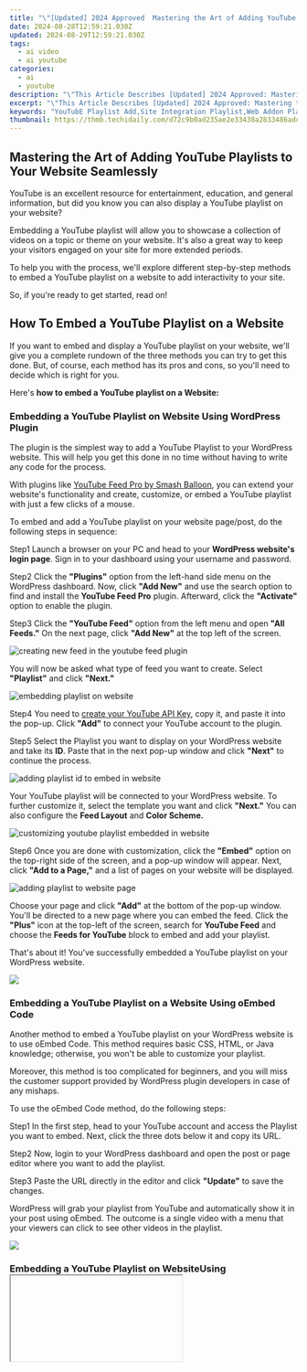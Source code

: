 ```yaml
---
title: "\"[Updated] 2024 Approved  Mastering the Art of Adding YouTube Playlists to Your Website Seamlessly\""
date: 2024-08-28T12:59:21.030Z
updated: 2024-08-29T12:59:21.030Z
tags:
  - ai video
  - ai youtube
categories:
  - ai
  - youtube
description: "\"This Article Describes [Updated] 2024 Approved: Mastering the Art of Adding YouTube Playlists to Your Website Seamlessly\""
excerpt: "\"This Article Describes [Updated] 2024 Approved: Mastering the Art of Adding YouTube Playlists to Your Website Seamlessly\""
keywords: "YouTubE Playlist Add,Site Integration Playlist,Web Addon Playlists,Seamless Site Playlists,Integrating YouTube Lists,Playlists on Web Sites,Add YouTube Lists Easy"
thumbnail: https://thmb.techidaily.com/d72c9b0ad235ae2e33438a2833486adc17771826c6a96da1aa4105529dabc652.jpg
---
```


## Mastering the Art of Adding YouTube Playlists to Your Website Seamlessly

YouTube is an excellent resource for entertainment, education, and general information, but did you know you can also display a YouTube playlist on your website?

Embedding a YouTube playlist will allow you to showcase a collection of videos on a topic or theme on your website. It's also a great way to keep your visitors engaged on your site for more extended periods.

To help you with the process, we'll explore different step-by-step methods to embed a YouTube playlist on a website to add interactivity to your site.

So, if you're ready to get started, read on!

## How To Embed a YouTube Playlist on a Website

If you want to embed and display a YouTube playlist on your website, we'll give you a complete rundown of the three methods you can try to get this done. But, of course, each method has its pros and cons, so you'll need to decide which is right for you.

Here's **how to embed a YouTube playlist on a Website:**

### Embedding a YouTube Playlist on Website Using WordPress Plugin

The plugin is the simplest way to add a YouTube Playlist to your WordPress website. This will help you get this done in no time without having to write any code for the process.

With plugins like [YouTube Feed Pro by Smash Balloon](https://smashballoon.com/youtube-feed/), you can extend your website's functionality and create, customize, or embed a YouTube playlist with just a few clicks of a mouse.

To embed and add a YouTube playlist on your website page/post, do the following steps in sequence:

Step1 Launch a browser on your PC and head to your **WordPress website's login page**. Sign in to your dashboard using your username and password.

Step2 Click the **"Plugins"** option from the left-hand side menu on the WordPress dashboard. Now, click **"Add New"** and use the search option to find and install the **YouTube Feed Pro** plugin. Afterward, click the **"Activate"** option to enable the plugin.

Step3 Click the **"YouTube Feed"** option from the left menu and open **"All Feeds."** On the next page, click **"Add New"** at the top left of the screen.

![creating new feed in the youtube feed plugin](https://images.wondershare.com/filmora/article-images/2023/03/creating-new-feed-in-the-youtube-feed-plugin.png)

You will now be asked what type of feed you want to create. Select **"Playlist"** and click **"Next."**

![embedding playlist on website](https://images.wondershare.com/filmora/article-images/2023/03/embedding-playlist-on-website.png)

Step4 You need to [create your YouTube API Key](https://developers.google.com/youtube/v3/getting-started), copy it, and paste it into the pop-up. Click **"Add"** to connect your YouTube account to the plugin.

Step5 Select the Playlist you want to display on your WordPress website and take its **ID**. Paste that in the next pop-up window and click **"Next"** to continue the process.

![adding playlist id to embed in website](https://images.wondershare.com/filmora/article-images/2023/03/adding-playlist-id-to-embed-in-website.png)

Your YouTube playlist will be connected to your WordPress website. To further customize it, select the template you want and click **"Next."** You can also configure the **Feed Layout** and **Color Scheme.**

![customizing youtube playlist embedded in website](https://images.wondershare.com/filmora/article-images/2023/03/customizing-youtube-playlist-embedded-in-website.png)

Step6 Once you are done with customization, click the **"Embed"** option on the top-right side of the screen, and a pop-up window will appear. Next, click **"Add to a Page,"** and a list of pages on your website will be displayed.

![adding playlist to website page](https://images.wondershare.com/filmora/article-images/2023/03/adding-playlist-to-website-page.png)

Choose your page and click **"Add"** at the bottom of the pop-up window. You'll be directed to a new page where you can embed the feed. Click the **"Plus"** icon at the top-left of the screen, search for **YouTube Feed** and choose the **Feeds for YouTube** block to embed and add your playlist.

That's about it! You've successfully embedded a YouTube playlist on your WordPress website.

<!-- affiliate ads begin -->
<a href="https://store.iobit.com/order/checkout.php?PRODS=1468905&QTY=1&AFFILIATE=108875&CART=1"><img src="https://secure.avangate.com/images/merchant/184260348236f9554fe9375772ff966e/ascscan_728x90.png" border="0"></a>
<!-- affiliate ads end -->
### Embedding a YouTube Playlist on a Website Using oEmbed Code

Another method to embed a YouTube playlist on your WordPress website is to use oEmbed Code. This method requires basic CSS, HTML, or Java knowledge; otherwise, you won't be able to customize your playlist.

Moreover, this method is too complicated for beginners, and you will miss the customer support provided by WordPress plugin developers in case of any mishaps.

To use the oEmbed Code method, do the following steps:

Step1 In the first step, head to your YouTube account and access the Playlist you want to embed. Next, click the three dots below it and copy its URL.

Step2 Now, login to your WordPress dashboard and open the post or page editor where you want to add the playlist.

Step3 Paste the URL directly in the editor and click **"Update"** to save the changes.

WordPress will grab your playlist from YouTube and automatically show it in your post using oEmbed. The outcome is a single video with a menu that your viewers can click to see other videos in the playlist.

<!-- affiliate ads begin -->
<a href="https://secure.2checkout.com/order/checkout.php?PRODS=3851655&QTY=1&AFFILIATE=108875&CART=1"><img src="http://www.aiseesoft.com/avangate/30p/banner.jpg" border="0"></a>
<!-- affiliate ads end -->
### Embedding a YouTube Playlist on WebsiteUsing <iframe >

Another way to embed a playlist of your YouTube channel on your WordPress site is by using the iFrame code with the following step-by-step instructions:

Step1 In the first step, launch a browser on your desktop or laptop and go to your **YouTube channel.**

Step2 Now, head to the YouTube playlist you want to embed, click the **"Share"** icon, and a pop-up window will appear.

Step3 Choose the **"Embed"** option, and a new lightbox pop-up will appear, having your playlist's embed code. Click **"Copy"** to save the code on your clipboard.

![embedding youtube playlist in website using iframe code](https://images.wondershare.com/filmora/article-images/2023/03/embedding-youtube-playlist-in-website-using-iframe-code.png)

<!-- affiliate ads begin -->
<a href="https://aidotcom.pxf.io/c/5597632/2086436/19576" target="_top" id="2086436"><img src="//a.impactradius-go.com/display-ad/19576-2086436" border="0" alt="" width="1500" height="400"/></a><img height="0" width="0" src="https://imp.pxf.io/i/5597632/2086436/19576" style="position:absolute;visibility:hidden;" border="0" />
<!-- affiliate ads end -->
Step4 Log in to your WordPress dashboard and open the page/post editor where you want to embed the playlist. Click the **"Plus"** icon, search for **"custom HTML,"** and select **"Custom HTML block"** to add to the page/post.

Now, paste the iFrame embed code you've copied from YouTube and click "Update" at the top-right of the screen to save the changes and embed your playlist.

This method will also display one video with a menu from where you and your website viewers can access the playlist. Moreover, there are few customization options to change the appearance.

<!-- affiliate ads begin -->
<a href="https://secure.2checkout.com/order/checkout.php?PRODS=4940312&QTY=1&AFFILIATE=108875&CART=1"><img src="https://secure.avangate.com/images/merchant/333ac5d90817d69113471fbb6e531bee/sps-partnership-728x90eng.png" border="0"></a>
<!-- affiliate ads end -->
## A Bonus Tip: YouTube Video Maker - Filmora

If you find your YouTube videos as boring and not engaging as other content on your website, we recommend using [Wondershare Filmora](https://tools.techidaily.com/wondershare/filmora/download/) for your next project.

[Free Download](https://tools.techidaily.com/wondershare/filmora/download/) For Win 7 or later(64-bit)

[Free Download](https://tools.techidaily.com/wondershare/filmora/download/) For macOS 10.14 or later

With this software, you can quickly make eye-captivating YouTube videos by recording from a screen or webcam and can edit them using advanced editing features. Filmora also allows you to instantly export your content to YouTube with just a few clicks, which you can later embed into your website.

Some key features of Wondershare Filmora are as follows:

* Advanced video editing features include keyframing, speed ramping, Boris FX, Motion Tracking, Titles, and more.
* Massive library of preset templates, effects, transitions, animations, and royalty-free music.
* Instant [Export](https://tools.techidaily.com/wondershare/filmora/download/) to YouTube channel.
* Record from webcam, screen, and voiceover.
* Simple drag-and-drop interface.

<!-- affiliate ads begin -->
<a href="https://secure.2checkout.com/order/checkout.php?PRODS=19080710&QTY=1&AFFILIATE=108875&CART=1"><img src="https://smart-seo-tool.com/images/SmartSEOAuditorBox.png" border="0"></a>
<!-- affiliate ads end -->
## Conclusion

This article discusses step-by-step methods **to embed a YouTube playlist on a website** using the WordPress plugin, oEmbed code, and iFrame embed code.

Additionally, we've recommended Wondershare Filmora for making engaging and captivating YouTube videos that you can export directly to your channel from the software.

We hope you've found this article informative and can now display your YouTube playlist on your site without hassle.

[Free Download](https://tools.techidaily.com/wondershare/filmora/download/) For Win 7 or later(64-bit)

[Free Download](https://tools.techidaily.com/wondershare/filmora/download/) For macOS 10.14 or later

With this software, you can quickly make eye-captivating YouTube videos by recording from a screen or webcam and can edit them using advanced editing features. Filmora also allows you to instantly export your content to YouTube with just a few clicks, which you can later embed into your website.

Some key features of Wondershare Filmora are as follows:

* Advanced video editing features include keyframing, speed ramping, Boris FX, Motion Tracking, Titles, and more.
* Massive library of preset templates, effects, transitions, animations, and royalty-free music.
* Instant [Export](https://tools.techidaily.com/wondershare/filmora/download/) to YouTube channel.
* Record from webcam, screen, and voiceover.
* Simple drag-and-drop interface.

<!-- affiliate ads begin -->
<a href="https://newchic.sjv.io/c/5597632/1659704/14420" target="_top" id="1659704"><img src="//a.impactradius-go.com/display-ad/14420-1659704" border="0" alt="" width="728" height="90"/></a><img height="0" width="0" src="https://imp.pxf.io/i/5597632/1659704/14420" style="position:absolute;visibility:hidden;" border="0" />
<!-- affiliate ads end -->
## Conclusion

This article discusses step-by-step methods **to embed a YouTube playlist on a website** using the WordPress plugin, oEmbed code, and iFrame embed code.

Additionally, we've recommended Wondershare Filmora for making engaging and captivating YouTube videos that you can export directly to your channel from the software.

We hope you've found this article informative and can now display your YouTube playlist on your site without hassle.

<ins class="adsbygoogle"
     style="display:block"
     data-ad-format="autorelaxed"
     data-ad-client="ca-pub-7571918770474297"
     data-ad-slot="1223367746"></ins>

<ins class="adsbygoogle"
     style="display:block"
     data-ad-format="autorelaxed"
     data-ad-client="ca-pub-7571918770474297"
     data-ad-slot="1223367746"></ins>



<ins class="adsbygoogle"
     style="display:block"
     data-ad-client="ca-pub-7571918770474297"
     data-ad-slot="8358498916"
     data-ad-format="auto"
     data-full-width-responsive="true"></ins>





<span class="atpl-alsoreadstyle">Also read:</span>
<div><ul>
<li><a href="https://youtube-lab.techidaily.com/024-approved-spotlight-on-the-top-8-authentic-video-promotion-methods/"><u>[New] 2024 Approved  Spotlight on the Top 8 Authentic Video Promotion Methods</u></a></li>
<li><a href="https://youtube-zero.techidaily.com/n-2024-audio-to-video-bridge-easy-3-step-guide-for-mp3-to-youtube-uploads/"><u>[New] In 2024, Audio-to-Video Bridge  Easy 3-Step Guide for MP3 to YouTube Uploads</u></a></li>
<li><a href="https://on-screen-recording.techidaily.com/new-in-2024-exploring-8-top-tier-free-video-communication-tools-for-enterprises/"><u>[New] In 2024, Exploring 8 Top-Tier Free Video Communication Tools for Enterprises</u></a></li>
<li><a href="https://fox-links.techidaily.com/new-in-2024-redefining-blu-ray-with-updated-sony-s6700/"><u>[New] In 2024, Redefining Blu-Ray with Updated Sony S6700</u></a></li>
<li><a href="https://youtube-zero.techidaily.com/avigating-iphones-automatic-replay-feature-for-2024/"><u>[New] Navigating iPhone's Automatic Replay Feature for 2024</u></a></li>
<li><a href="https://video-screen-grab.techidaily.com/new-nintendo-switch-pugilists-the-ultimate-10-game-guidebook/"><u>[New] Nintendo Switch Pugilists  The Ultimate 10-Game Guidebook</u></a></li>
<li><a href="https://youtube-zero.techidaily.com/erfect-your-clips-step-by-step-youtube-editing-tips/"><u>[New] Perfect Your Clips  Step-by-Step YouTube Editing Tips</u></a></li>
<li><a href="https://screen-mirroring-recording.techidaily.com/new-warzone-wonders-your-a-list-of-top-7-fps-adventures-for-2024/"><u>[New] Warzone Wonders - Your A-List of Top 7 FPS Adventures for 2024</u></a></li>
<li><a href="https://youtube-zero.techidaily.com/our-journey-to-youtubes-command-center-of-creativity-for-2024/"><u>[New] Your Journey to YouTube's Command Center of Creativity for 2024</u></a></li>
<li><a href="https://screen-sharing-recording.techidaily.com/updated-2024-approved-broadcast-iptv-across-platforms/"><u>[Updated] 2024 Approved  Broadcast IPTV Across Platforms</u></a></li>
<li><a href="https://youtube-zero.techidaily.com/ed-2024-approved-miniature-melodic-maps-actors-in-audio-landscape/"><u>[Updated] 2024 Approved  Miniature Melodic Maps  Actors in Audio Landscape</u></a></li>
<li><a href="https://youtube-zero.techidaily.com/ed-charting-your-course-in-the-realm-of-youtube-shorts/"><u>[Updated] Charting Your Course in the Realm of YouTube Shorts</u></a></li>
<li><a href="https://youtube-zero.techidaily.com/ed-dialing-in-on-youtube-success-identifying-ranks-boosters-for-2024/"><u>[Updated] Dialing in on YouTube Success  Identifying Ranks Boosters for 2024</u></a></li>
<li><a href="https://eaxpv-info.techidaily.com/updated-free-youtube-revenue-predictor-tools-for-2024/"><u>[Updated] Free YouTube Revenue Predictor Tools for 2024</u></a></li>
<li><a href="https://youtube-zero.techidaily.com/ed-in-2024-beam-it-up-15-must-haves-for-your-youtube-live-stream/"><u>[Updated] In 2024, Beam It Up! 15 Must-Haves for Your YouTube Live Stream</u></a></li>
<li><a href="https://youtube-zero.techidaily.com/ed-in-2024-inside-the-latest-youtube-income-regulations/"><u>[Updated] In 2024, Inside the Latest YouTube Income Regulations</u></a></li>
<li><a href="https://youtube-zero.techidaily.com/ed-in-2024-swiftly-swap-songs-in-your-youtube-collection/"><u>[Updated] In 2024, Swiftly Swap Songs in Your YouTube Collection</u></a></li>
<li><a href="https://youtube-zero.techidaily.com/approved-perfecting-your-youtube-videos-for-igtv-integration/"><u>2024 Approved  Perfecting Your Youtube Videos for IGTV Integration</u></a></li>
<li><a href="https://screen-mirroring-recording.techidaily.com/2024-approved-photo-your-desktop-windows-edition/"><u>2024 Approved  Photo Your Desktop  Windows Edition</u></a></li>
<li><a href="https://youtube-zero.techidaily.com/el-expansion-via-youtube-outros-maximizing-visibility/"><u>Channel Expansion via YouTube Outros  Maximizing Visibility</u></a></li>
<li><a href="https://youtube-zero.techidaily.com/e-written-guide-on-incorporating-markup-features-in-youtube/"><u>Compre Written Guide on Incorporating Markup Features in YouTube</u></a></li>
<li><a href="https://youtube-zero.techidaily.com/quality-game-capture-apps-reviewed/"><u>High-Quality Game Capture Apps Reviewed</u></a></li>
<li><a href="https://screen-mirror.techidaily.com/how-to-screen-mirroring-samsung-galaxy-f54-5g-drfone-by-drfone-android/"><u>How to Screen Mirroring Samsung Galaxy F54 5G? | Dr.fone</u></a></li>
<li><a href="https://activate-lock.techidaily.com/in-2024-3-effective-ways-to-bypass-activation-lock-on-apple-iphone-se-2020-by-drfone-ios/"><u>In 2024, 3 Effective Ways to Bypass Activation Lock on Apple iPhone SE (2020)</u></a></li>
<li><a href="https://youtube-zero.techidaily.com/24-exploring-the-perks-and-pitfalls-of-mcn-alliances/"><u>In 2024, Exploring the Perks and Pitfalls of MCN Alliances</u></a></li>
<li><a href="https://youtube-zero.techidaily.com/24-humor-havens-discovering-comedy-gems-on-youtube/"><u>In 2024, Humor Havens  Discovering Comedy Gems on YouTube</u></a></li>
<li><a href="https://youtube-zero.techidaily.com/24-step-into-vr-wonderland-youtubes-finest-vr-content-list/"><u>In 2024, Step Into VR Wonderland  YouTube's Finest VR Content List</u></a></li>
<li><a href="https://youtube-zero.techidaily.com/24-the-filmmakers-roadmap-creating-youtube-trailers-using-filmora/"><u>In 2024, The Filmmaker's Roadmap  Creating YouTube Trailers Using Filmora</u></a></li>
<li><a href="https://some-approaches.techidaily.com/in-2024-top-30-metaverse-memes-crafting-hilarious-digital-delights/"><u>In 2024, Top 30 Metaverse Memes  Crafting Hilarious Digital Delights</u></a></li>
<li><a href="https://some-approaches.techidaily.com/in-2024-transcribe-speech-absolutely-gratis/"><u>In 2024, Transcribe Speech, Absolutely Gratis</u></a></li>
<li><a href="https://youtube-zero.techidaily.com/24-unveiling-the-best-5-tools-for-youtube-video-url-shortening/"><u>In 2024, Unveiling the Best 5 Tools for YouTube Video URL Shortening</u></a></li>
<li><a href="https://some-techniques.techidaily.com/innovating-visual-stories-mastering-photo-distortions-in-ps-for-2024/"><u>Innovating Visual Stories  Mastering Photo Distortions in PS for 2024</u></a></li>
<li><a href="https://buynow-info.techidaily.com/innovative-health-monitoring-with-fitbit-sense-a-smart-alternative-to-the-popular-apple-watch/"><u>Innovative Health Monitoring with Fitbit Sense - A Smart Alternative to the Popular Apple Watch</u></a></li>
<li><a href="https://smart-video-editing.techidaily.com/new-2024-approved-video-snapshots-made-easy-top-10-converters-for-converting-videos-to-images/"><u>New 2024 Approved Video Snapshots Made Easy Top 10 Converters for Converting Videos to Images</u></a></li>
<li><a href="https://win-forum.techidaily.com/resolve-frequent-windows-explorer-disruptions-using-our-proven-7-step-troubleshooting-guide-and-revouninstaller-assistance/"><u>Resolve Frequent Windows Explorer Disruptions Using Our Proven 7-Step Troubleshooting Guide & RevoUninstaller Assistance</u></a></li>
<li><a href="https://youtube-zero.techidaily.com/inizing-how-content-makers-get-paid-from-youtube-shorts-videos/"><u>Scrutinizing How Content Makers Get Paid From YouTube Shorts Videos</u></a></li>
<li><a href="https://youtube-zero.techidaily.com/l-trends-in-visual-forms-23-edition-for-2024/"><u>Social Trends in Visual Forms, '23 Edition for 2024</u></a></li>
<li><a href="https://youtube-zero.techidaily.com/oadmap-to-creating-successful-youtube-collaborations/"><u>The Roadmap to Creating Successful YouTube Collaborations</u></a></li>
<li><a href="https://extra-tips.techidaily.com/tomtoms-adventure-cam-series-innovative-2023-edition/"><u>TomTom’s Adventure Cam Series  Innovative 2023 Edition</u></a></li>
<li><a href="https://ai-topics.techidaily.com/updated-in-2024-what-are-ai-tools/"><u>Updated In 2024, What Are AI Tools?</u></a></li>
<li><a href="https://buynow-help.techidaily.com/yamahas-b020bl-stereo-system-a-portable-powerhouse/"><u>Yamaha's B020BL Stereo System - A Portable Powerhouse</u></a></li>
</ul></div>
